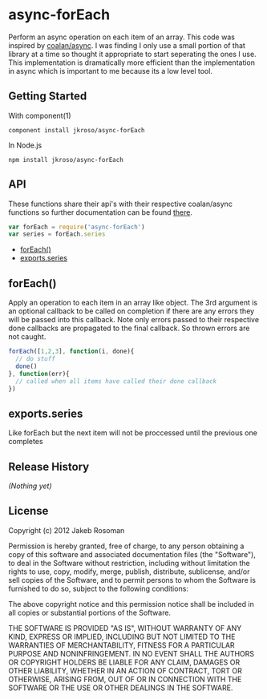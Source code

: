 # async-forEach

Perform an async operation on each item of an array. This code was inspired by [coalan/async](https://github.com/caolan/async). I was finding I only use a small portion of that library at a time so thought it appropriate to start seperating the ones I use. This implementation is dramatically more efficient than the implementation in async which is important to me because its a low level tool.

## Getting Started

With component(1) 

`component install jkroso/async-forEach`

In Node.js 

`npm install jkroso/async-forEach`

## API
These functions share their api's with their respective coalan/async functions so further documentation can be found [there](https://github.com/caolan/async).

```javascript
var forEach = require('async-forEach')
var series = forEach.series
```
  - [forEach()](#foreach)
  - [exports.series](#exportsseries)

## forEach()

  Apply an operation to each item in an array like object. The 3rd argument
  is an optional callback to be called on completion if there are any errors 
  they will be passed into this callback. Note only errors passed to their 
  respective done callbacks are propagated to the final callback. So thrown 
  errors are not caught.
  
```js
forEach([1,2,3], function(i, done){
  // do stuff
  done()
}, function(err){
  // called when all items have called their done callback
})
```

## exports.series

  Like forEach but the next item will not be proccessed until the previous one completes

## Release History
_(Nothing yet)_

## License
Copyright (c) 2012 Jakeb Rosoman

Permission is hereby granted, free of charge, to any person
obtaining a copy of this software and associated documentation
files (the "Software"), to deal in the Software without
restriction, including without limitation the rights to use,
copy, modify, merge, publish, distribute, sublicense, and/or sell
copies of the Software, and to permit persons to whom the
Software is furnished to do so, subject to the following
conditions:

The above copyright notice and this permission notice shall be
included in all copies or substantial portions of the Software.

THE SOFTWARE IS PROVIDED "AS IS", WITHOUT WARRANTY OF ANY KIND,
EXPRESS OR IMPLIED, INCLUDING BUT NOT LIMITED TO THE WARRANTIES
OF MERCHANTABILITY, FITNESS FOR A PARTICULAR PURPOSE AND
NONINFRINGEMENT. IN NO EVENT SHALL THE AUTHORS OR COPYRIGHT
HOLDERS BE LIABLE FOR ANY CLAIM, DAMAGES OR OTHER LIABILITY,
WHETHER IN AN ACTION OF CONTRACT, TORT OR OTHERWISE, ARISING
FROM, OUT OF OR IN CONNECTION WITH THE SOFTWARE OR THE USE OR
OTHER DEALINGS IN THE SOFTWARE.
